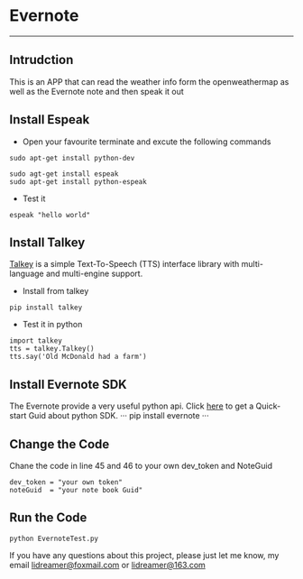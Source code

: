 # Evernote
-----
## Intrudction
This is an APP that can read the weather info form the openweathermap as well as the Evernote note and then speak it out

## Install Espeak
* Open your favourite terminate and excute the following commands
```
sudo apt-get install python-dev
```
```
sudo agt-get install espeak
sudo apt-get install python-espeak
```
* Test it
```
espeak "hello world"
```
## Install Talkey
[Talkey](http://talkey.readthedocs.org/) is a simple Text-To-Speech (TTS) interface library with multi-language and multi-engine support.
* Install from talkey
```
pip install talkey
```
* Test it in python 
```
import talkey
tts = talkey.Talkey()
tts.say('Old McDonald had a farm')
```
## Install Evernote SDK
The Evernote provide a very useful  python api. Click [here](https://dev.evernote.com/doc/start/python.php) to get a Quick-start Guid about python SDK.
···
pip install evernote
···

## Change the Code 
Chane the code in line 45 and 46 to your own dev_token and NoteGuid
```
dev_token = "your own token"
noteGuid  = "your note book Guid"
```
## Run the Code
```
python EvernoteTest.py
```

If you have any questions about this project, please just let me know, my email lidreamer@foxmail.com or lidreamer@163.com
